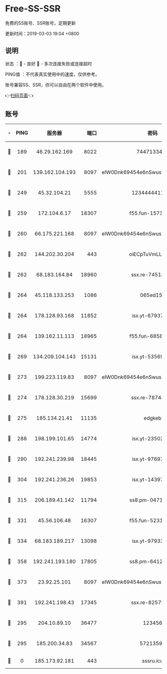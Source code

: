 # Free-SS-SSR

免费的SS账号、SSR账号，定期更新

更新时间：2019-03-03 19:04 +0800

## 说明

状态     ：🙂 - 良好 🙁 - 多次连接失败或连接超时

PING值   ：不代表真实使用中的速度，仅供参考。

账号兼容SS、SSR，你可以自由在两个软件中使用。

👉[扫码页面](https://liesauer.github.io/free-ss-ssr.github.io/)👈

## 账号

|-|PING|服务器|端口|密码|加密方式|区域|
|:----:|:----:|:-----:|-----:|:----:|:----:|:----:|
|🙂|189|46.29.162.169|8022|7447133485|aes-256-cfb|RU|
|🙂|201|139.162.104.193|8097|eIW0Dnk69454e6nSwuspv9DmS201tQ0D|aes-256-cfb|JP|
|🙂|249|45.32.104.21|5555|1234444411111|aes-256-cfb|SG|
|🙂|259|172.104.6.17|18307|f55.fun-15739301|aes-256-cfb|US|
|🙂|260|66.175.221.168|8097|eIW0Dnk69454e6nSwuspv9DmS201tQ0D|aes-256-cfb|US|
|🙂|262|144.202.30.204|443|oiECpTuVmLLxk4Ts|aes-256-cfb|US|
|🙂|262|68.183.164.84|18960|ssx.re-74518385|aes-256-cfb|US|
|🙂|264|45.118.133.253|1086|065ed15a|aes-256-cfb|SG|
|🙂|264|178.128.93.168|11852|isx.yt-67937550|aes-256-cfb|SG|
|🙂|264|139.162.11.113|18965|f55.fun-68582887|aes-256-cfb|SG|
|🙂|269|134.209.104.143|15131|isx.yt-53569932|aes-256-cfb|SG|
|🙂|273|199.223.119.83|8097|eIW0Dnk69454e6nSwuspv9DmS201tQ0D|aes-256-cfb|US|
|🙂|274|178.128.30.219|15699|ssx.re-78744964|aes-256-cfb|SG|
|🙂|275|185.134.21.41|11135|edgkeb|aes-256-cfb|GB|
|🙂|288|198.199.101.65|14774|isx.yt-23502068|aes-256-cfb|US|
|🙂|290|192.241.239.98|18445|isx.yt-97697625|aes-256-cfb|US|
|🙂|304|192.241.236.26|19853|isx.yt-14397155|aes-256-cfb|US|
|🙂|315|206.189.41.142|11794|ss8.pm-04714048|aes-256-cfb|SG|
|🙂|331|45.56.106.48|16307|f55.fun-52314047|aes-256-cfb|US|
|🙂|334|68.183.189.217|13098|isx.yt-97933263|aes-256-cfb|SG|
|🙂|358|192.241.193.180|17805|ss8.pm-64125416|aes-256-cfb|US|
|🙂|373|23.92.25.101|8097|eIW0Dnk69454e6nSwuspv9DmS201tQ0D|aes-256-cfb|US|
|🙂|391|192.241.198.43|17345|ssx.re-82579728|aes-256-cfb|US|
|🙂|295|204.10.89.10|36477|123456|aes-256-cfb|US|
|🙁|295|185.200.34.83|34567|57213592|aes-256-cfb|US|
|🙁|0|185.173.92.181|443|sssru.icu|rc4-md5|RU|
